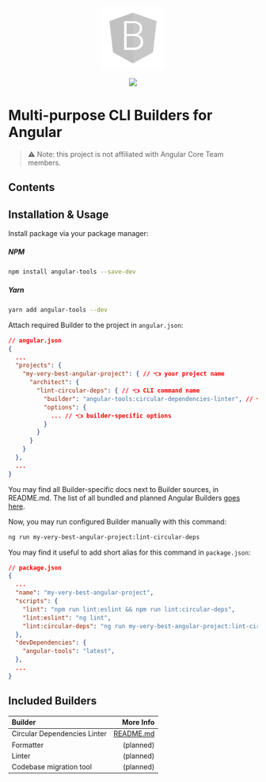 <p align="center">
  <img width="128px" src="assets/logo.svg" />
</p>
<p align="center">
  <img src="actions/workflows/check-sources.yaml/badge.svg" />
</p>

# Multi-purpose CLI Builders for Angular

> ⚠️ Note: this project is not affiliated with Angular Core Team members.

## Contents

## Installation & Usage

Install package via your package manager:

##### NPM

```bash
npm install angular-tools --save-dev
```

##### Yarn

```bash
yarn add angular-tools --dev
```

Attach required Builder to the project in `angular.json`:

```json
// angular.json
{
  ...
  "projects": {
    "my-very-best-angular-project": { // 👈 your project name
      "architect": {
        "lint-circular-deps": { // 👈 CLI command name
          "builder": "angular-tools:circular-dependencies-linter", // 👈 required builder
          "options": {
            ... // 👈 builder-specific options
          }
        }
      }
    }
  },
  ...
}
```

You may find all Builder-specific docs next to Builder sources, in README.md. The list of all bundled and planned
Angular Builders [goes here](#Included-Builders).

Now, you may run configured Builder manually with this command:

```bash
ng run my-very-best-angular-project:lint-circular-deps
```

You may find it useful to add short alias for this command in `package.json`:

```json
// package.json
{
  ...
  "name": "my-very-best-angular-project",
  "scripts": {
    "lint": "npm run lint:eslint && npm run lint:circular-deps",
    "lint:eslint": "ng lint",
    "lint:circular-deps": "ng run my-very-best-angular-project:lint-circular-deps",
  },
  "devDependencies": {
    "angular-tools": "latest",
  },
  ...
}
```

## Included Builders

| Builder                      |                                                      More Info |
| :--------------------------- | -------------------------------------------------------------: |
| Circular Dependencies Linter | [README.md](./packages/circular-dependencies-linter/README.md) |
| Formatter                    |                                                      (planned) |
| Linter                       |                                                      (planned) |
| Codebase migration tool      |                                                      (planned) |
